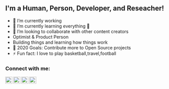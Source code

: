 ## I'm a Human, Person, Developer, and Reseacher!

- 🔭 I’m currently working 
- 🌱 I’m currently learning everything 🤣
- 👯 I’m looking to collaborate with other content creators
-  Optimist & Product Person 
-  Building things and learning how things work
- 🥅 2020 Goals: Contribute more to Open Source projects
- ⚡ Fun fact: I love to play basketball,travel,football

### Connect with me:

[<img align="left" alt="Jimmy Kalubi | Twitter" width="22px" src="https://cdn.jsdelivr.net/npm/simple-icons@v3/icons/twitter.svg" />][twitter]
[<img align="left" alt="Jimmy Kalubi | Facebook" width="22px" src="https://cdn.jsdelivr.net/npm/simple-icons@v3/icons/facebook.svg" />][facebook]
[<img align="left" alt="Jimmy Kalubi | LinkedIn" width="22px" src="https://cdn.jsdelivr.net/npm/simple-icons@v3/icons/linkedin.svg" />][linkedin]
[<img align="left" alt="Jimmy Kalubi | Instagram" width="22px" src="https://cdn.jsdelivr.net/npm/simple-icons@v3/icons/instagram.svg" />][instagram]

<br />




[twitter]: https://twitter.com/JimmyKalubi
[facebook]:https://www.facebook.com/jimmy.kalubi
[instagram]: https://www.instagram.com/jimmy_kalubi/
[linkedin]: https://www.linkedin.com/in/jimmy-kalubi-7a5b86164/r
[webdevplaylist]: https://www.youtube.com/playlist?list=PLkwxH9e_vrAJ0WbEsFA9W3I1W-g_BTsbt
[jsplaylist]: https://www.youtube.com/playlist?list=PLkwxH9e_vrALRJKu7wfXby3MKeflhTu6B
[cssplaylist]: https://www.youtube.com/playlist?list=PLkwxH9e_vrALSdvZuEh6gqQdmDoDIoqz4
[reactplaylist]: https://www.youtube.com/playlist?list=PLkwxH9e_vrAK4TdffpxKY3QGyHCpxFcQ0
